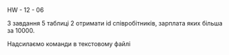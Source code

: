 HW - 12 - 06

З завдання 5 таблиці 2 отримати id співробітників, зарплата яких більша за 10000.

Надсилаємо команди в текстовому файлі
